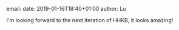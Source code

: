email: 
date: 2019-01-16T18:40+01:00
author: Lu

I'm looking forward to the next iteration of HHKB, it looks amazing!
